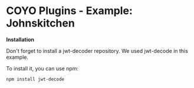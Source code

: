 # COYO Plugins - Example: Johnskitchen

**Installation**

Don't forget to install a jwt-decoder repository. We used jwt-decode in this example.

To install it, you can use npm:

```
npm install jwt-decode
```